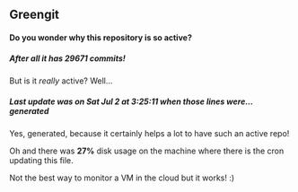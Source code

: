 ## Greengit

#### Do you wonder why this repository is so active?

##### After all it has 29671 commits!

But is it *really* active? Well...

##### Last update was on Sat Jul 2 at 3:25:11 when those lines were... generated

Yes, generated, because it certainly helps a lot to have such an active repo!

Oh and there was **27%** disk usage on the machine
where there is the cron updating this file.

Not the best way to monitor a VM in the cloud but it works! :)
